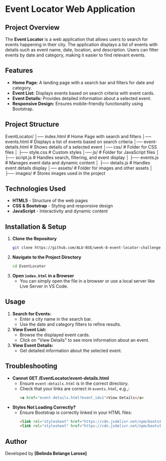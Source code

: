 # Event Locator Web Application

## Project Overview
The **Event Locator** is a web application that allows users to search for events happening in their city. The application displays a list of events with details such as event name, date, location, and description. Users can filter events by date and category, making it easier to find relevant events.

## Features
- **Home Page:** A landing page with a search bar and filters for date and category.
- **Event List:** Displays events based on search criteria with event cards.
- **Event Details:** Provides detailed information about a selected event.
- **Responsive Design:** Ensures mobile-friendly functionality using Bootstrap.

## Project Structure

EventLocator/
│── index.html          # Home Page with search and filters
│── events.html         # Displays a list of events based on search criteria
│── event-details.html  # Shows details of a selected event
│── css/                # Folder for CSS files
│   ├── style.css       # Custom styles
│── js/                 # Folder for JavaScript files
│   ├── script.js       # Handles search, filtering, and event display
│   ├── events.js       # Manages event data and dynamic content
│   ├── details.js      # Handles event details display
│── assets/             # Folder for images and other assets
│   ├── images/         # Stores images used in the project


## Technologies Used
- **HTML5** - Structure of the web pages
- **CSS & Bootstrap** - Styling and responsive design
- **JavaScript** - Interactivity and dynamic content

## Installation & Setup
1. **Clone the Repository**
   ```sh
   git clone https://github.com/ALU-BSE/week-8-event-locator-challenge-Belinda1704
   ```
2. **Navigate to the Project Directory**
   ```sh
   cd EventLocator
   ```
3. **Open `index.html` in a Browser**
   - You can simply open the file in a browser or use a local server like Live Server in VS Code.

## Usage
1. **Search for Events:**
   - Enter a city name in the search bar.
   - Use the date and category filters to refine results.
2. **View Event List:**
   - Browse the displayed event cards.
   - Click on "View Details" to see more information about an event.
3. **View Event Details:**
   - Get detailed information about the selected event.

## Troubleshooting
- **Cannot GET /EventLocator/event-details.html**
  - Ensure `event-details.html` is in the correct directory.
  - Check that your links are correct in `events.html`, e.g.,:
    ```html
    <a href="event-details.html?event_id=1">View Details</a>
    ```
- **Styles Not Loading Correctly?**
  - Ensure Bootstrap is correctly linked in your HTML files:
    ```html
    <link rel="stylesheet" href="https://cdn.jsdelivr.net/npm/bootstrap@5.3.3/dist/css/bootstrap.min.css">
    <link rel="stylesheet" href="https://cdn.jsdelivr.net/npm/bootstrap@5.3.3/dist/js/bootstrap.bundle.min.js">
    ```

## Author
Developed by **[Belinda Belange Larose]**

